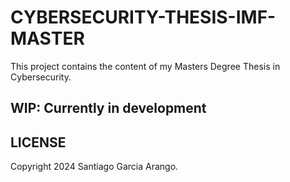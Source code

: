 # CYBERSECURITY-THESIS-IMF-MASTER

This project contains the content of my Masters Degree Thesis in Cybersecurity.

## WIP: Currently in development

## LICENSE

Copyright 2024 Santiago Garcia Arango.
